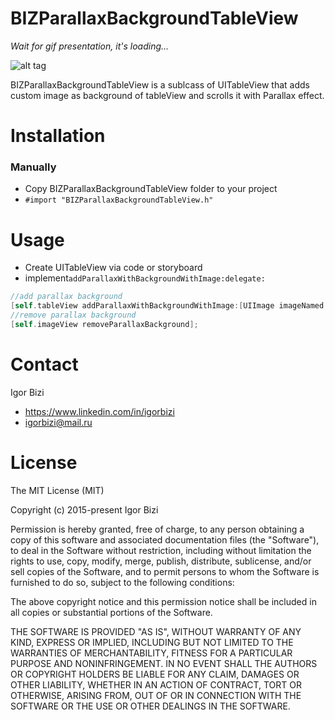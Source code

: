 # BIZParallaxBackgroundTableView

*Wait for gif presentation, it's loading...*

![alt tag](https://github.com/bizibizi/BIZTableViewParallaxBackground/blob/master/presentation.gif)


BIZParallaxBackgroundTableView is a sublcass of UITableView that adds custom image as background of tableView and scrolls it with Parallax effect.


# Installation

### Manually
 - Copy BIZParallaxBackgroundTableView folder to your project 
 - ```#import "BIZParallaxBackgroundTableView.h"```


# Usage

 - Create UITableView via code or storyboard
 - implement```addParallaxWithBackgroundWithImage:delegate:```
```objective-c
//add parallax background 
[self.tableView addParallaxWithBackgroundWithImage:[UIImage imageNamed:@"image.jpg"] delegate:self];
//remove parallax background 
[self.imageView removeParallaxBackground];
```


# Contact
Igor Bizi
- https://www.linkedin.com/in/igorbizi
- igorbizi@mail.ru


# License
 
 The MIT License (MIT)

Copyright (c) 2015-present Igor Bizi

Permission is hereby granted, free of charge, to any person obtaining a copy of this software and associated documentation files (the "Software"), to deal in the Software without restriction, including without limitation the rights to use, copy, modify, merge, publish, distribute, sublicense, and/or sell copies of the Software, and to permit persons to whom the Software is furnished to do so, subject to the following conditions:

The above copyright notice and this permission notice shall be included in all copies or substantial portions of the Software.

THE SOFTWARE IS PROVIDED "AS IS", WITHOUT WARRANTY OF ANY KIND, EXPRESS OR IMPLIED, INCLUDING BUT NOT LIMITED TO THE WARRANTIES OF MERCHANTABILITY, FITNESS FOR A PARTICULAR PURPOSE AND NONINFRINGEMENT. IN NO EVENT SHALL THE AUTHORS OR COPYRIGHT HOLDERS BE LIABLE FOR ANY CLAIM, DAMAGES OR OTHER LIABILITY, WHETHER IN AN ACTION OF CONTRACT, TORT OR OTHERWISE, ARISING FROM, OUT OF OR IN CONNECTION WITH THE SOFTWARE OR THE USE OR OTHER DEALINGS IN THE SOFTWARE.
 
